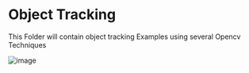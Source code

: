 # Object Tracking 
This Folder will contain object tracking Examples using several Opencv Techniques 

![image](https://github.com/user-attachments/assets/823cb991-87d3-476d-835c-2cf0d04ab508)

